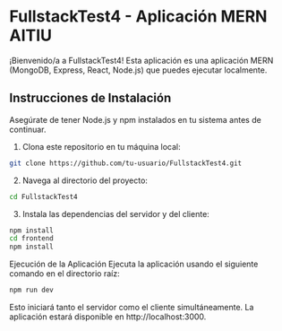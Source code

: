 # FullstackTest4 - Aplicación MERN AITIU

¡Bienvenido/a a FullstackTest4! Esta aplicación es una aplicación MERN (MongoDB, Express, React, Node.js) que puedes ejecutar localmente.

## Instrucciones de Instalación

Asegúrate de tener Node.js y npm instalados en tu sistema antes de continuar.

1. Clona este repositorio en tu máquina local:

```bash
git clone https://github.com/tu-usuario/FullstackTest4.git

```

2. Navega al directorio del proyecto:

```bash
cd FullstackTest4

```
3. Instala las dependencias del servidor y del cliente:

```bash
npm install
cd frontend
npm install

```
Ejecución de la Aplicación
Ejecuta la aplicación usando el siguiente comando en el directorio raíz:
```bash
npm run dev
```
Esto iniciará tanto el servidor como el cliente simultáneamente. La aplicación estará disponible en http://localhost:3000.



